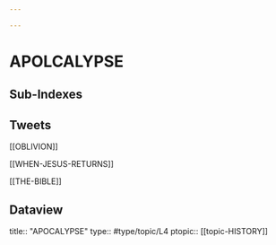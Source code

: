 ```yaml
---

---
```

# APOLCALYPSE
## Sub-Indexes


## Tweets
[[OBLIVION]]

[[WHEN-JESUS-RETURNS]]

[[THE-BIBLE]]


## Dataview
title:: "APOCALYPSE"
type:: #type/topic/L4
ptopic:: [[topic-HISTORY]]